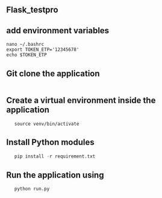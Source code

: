 ## Flask_testpro

## add environment variables

```
nano ~/.bashrc
export TOKEN_ETP='12345678'
echo $TOKEN_ETP
```
## Git clone the application
```git clone https://github.com/sungurovae/Flask_testpro.git
```
## Create a virtual environment inside the application 

```python3 -m venv venv
   source venv/bin/activate
```
## Install Python modules

```python
   pip install -r requirement.txt
```
## Run the application using

```python
   python run.py
```
